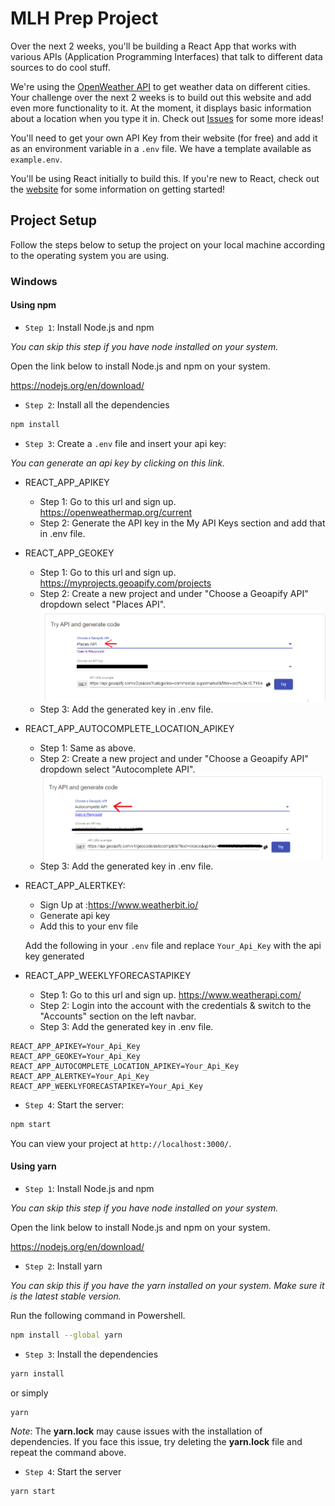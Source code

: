 # MLH Prep Project

Over the next 2 weeks, you'll be building a React App that works with various APIs (Application Programming Interfaces) that talk to different data sources to do cool stuff.

We're using the [OpenWeather API](https://openweathermap.org/current) to get weather data on different cities. Your challenge over the next 2 weeks is to build out this website and add even more functionality to it. At the moment, it displays basic information about a location when you type it in. Check out [Issues](/issues) for some more ideas!

You'll need to get your own API Key from their website (for free) and add it as an environment variable in a `.env` file. We have a template available as `example.env`.

You'll be using React initially to build this. If you're new to React, check out the [website](https://reactjs.org) for some information on getting started!

## Project Setup

Follow the steps below to setup the project on your local machine according to the operating system you are using.

### Windows

#### Using npm

- `Step 1`: Install Node.js and npm

_You can skip this step if you have node installed on your system._

Open the link below to install Node.js and npm on your system.

https://nodejs.org/en/download/

- `Step 2`: Install all the dependencies

```bash
npm install
```

- `Step 3`: Create a `.env` file and insert your api key:

_You can generate an api key by clicking on this link._

- REACT_APP_APIKEY
  - Step 1: Go to this url and sign up. https://openweathermap.org/current
  - Step 2: Generate the API key in the My API Keys section and add that in .env file.
- REACT_APP_GEOKEY
  - Step 1: Go to this url and sign up. https://myprojects.geoapify.com/projects
  - Step 2: Create a new project and under "Choose a Geoapify API" dropdown select "Places API".
    ![](/src/assets/img/places.PNG)
  - Step 3: Add the generated key in .env file.
- REACT_APP_AUTOCOMPLETE_LOCATION_APIKEY

  - Step 1: Same as above.
  - Step 2: Create a new project and under "Choose a Geoapify API" dropdown select "Autocomplete API".
    ![](/src/assets/img/autocomplete.PNG)
  - Step 3: Add the generated key in .env file.

- REACT_APP_ALERTKEY:

  - Sign Up at :https://www.weatherbit.io/
  - Generate api key
  - Add this to your env file

  Add the following in your `.env` file and replace `Your_Api_Key` with the api key generated

- REACT_APP_WEEKLYFORECASTAPIKEY
    - Step 1: Go to this url and sign up. https://www.weatherapi.com/
    - Step 2: Login into the account with the credentials & switch to the "Accounts" section on the left navbar.
    - Step 3: Add the generated key in .env file.

```
REACT_APP_APIKEY=Your_Api_Key
REACT_APP_GEOKEY=Your_Api_Key
REACT_APP_AUTOCOMPLETE_LOCATION_APIKEY=Your_Api_Key
REACT_APP_ALERTKEY=Your_Api_Key
REACT_APP_WEEKLYFORECASTAPIKEY=Your_Api_Key
```

- `Step 4`: Start the server:

```bash
npm start
```

You can view your project at `http://localhost:3000/`.

#### Using yarn

- `Step 1`: Install Node.js and npm

_You can skip this step if you have node installed on your system._

Open the link below to install Node.js and npm on your system.

https://nodejs.org/en/download/

- `Step 2`: Install yarn

_You can skip this if you have the yarn installed on your system. Make sure it is the latest stable version._

Run the following command in Powershell.

```bash
npm install --global yarn
```

- `Step 3`: Install the dependencies

```bash
yarn install
```

or simply

```bash
yarn
```

_Note_: The **yarn.lock** may cause issues with the installation of dependencies. If you face this issue, try deleting the **yarn.lock** file and repeat the command above.

- `Step 4`: Start the server

```bash
yarn start
```
